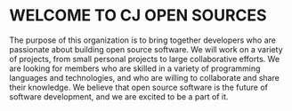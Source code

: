 # WELCOME TO CJ OPEN SOURCES
The purpose of this organization is to bring together developers who are passionate about building open source software. We will work on a variety of projects, from small personal projects to large collaborative efforts. We are looking for members who are skilled in a variety of programming languages and technologies, and who are willing to collaborate and share their knowledge. We believe that open source software is the future of software development, and we are excited to be a part of it.
